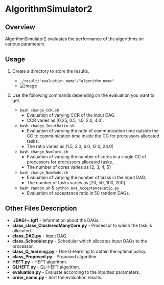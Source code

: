 # AlgorithmSimulator2

## Overview
AlgorithmSimulator2 evaluates the performance of the algorithms on various parameters.


## Usage
1. Create a directory to store the results.
   - `./result/"evaluation_name"/"algorithm_name"`
   - ![image](https://user-images.githubusercontent.com/55824710/120088871-0320bc00-c130-11eb-9eb9-b6597b587042.png)

2. Use the following commands depending on the evaluation you want to get.
   - `bash change_CCR.sh`
     - Evaluation of varying CCR of the input DAG.
     - CCR varies as [0.25, 0.5, 1.0, 2.0, 4.0].
   - `bash change_InoutRatio.sh`
     - Evaluation of varying the ratio of communication time outside the CC to communication time inside the CC for processors allocated tasks.
     - The ratio varies as [1.5, 3.0, 6.0, 12.0, 24.0]
   - `bash change_NumCore.sh`
     - Evaluation of varying the number of cores in a single CC of processors for processors allocated tasks.
     - The number of cores varies as [2, 3, 4, 5]
   - `bash change_NumNode.sh`
     - Evaluation of varying the number of tasks in the input DAG.
     - The number of tasks varies as [20, 50, 100, 200]
   - `bash random.sh` & `python eva_AcceptanceRatio.py`
     - Evaluation of acceptance ratio in 50 random DAGs.


## Other Files Description
- **./DAG/~.tgff** - Information about the DAGs.
- **class_class_ClusteredManyCore.py** - Processor to which the task is allocated.
- **class_DAG.py** - Input DAG.
- **class_Scheduler.py** - Scheduler which allocates input DAGs to the processor.
- **class_Q_learning.py** - Use Q-learning to obtain the optimal policy.
- **class_Proposed.py** - Proposed algorithm.
- **HEFT.py** - HEFT algorithm.
- **QLHEFT.py** - QL-HEFT algorithm.
- **evaluation.py** - Evaluate according to the inputted parameters.
- **order_name.py** - Sort the evaluation results.
